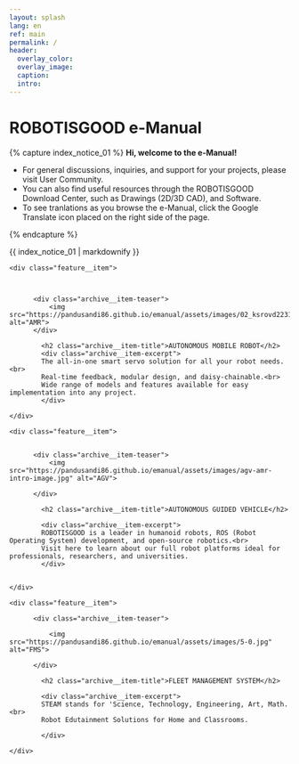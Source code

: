 ```yaml
---
layout: splash
lang: en
ref: main
permalink: /
header:
  overlay_color:
  overlay_image:
  caption:
  intro:
---
```


# ROBOTISGOOD e-Manual

{% capture index_notice_01 %}
**Hi, welcome to the e-Manual!**
- For general discussions, inquiries, and support for your projects, please visit User Community.
- You can also find useful resources through the ROBOTISGOOD Download Center, such as Drawings (2D/3D CAD), and Software.
- To see tranlations as you browse the e-Manual, click the Google Translate icon placed on the right side of the page.

{% endcapture %}

<div class="notice--success">{{ index_notice_01 | markdownify }}</div>

<div class="feature__wrapper">

    <div class="feature__item">



          <div class="archive__item-teaser">
              <img src="https://pandusandi86.github.io/emanual/assets/images/02_ksrovd2231915.jpg" alt="AMR">
          </div>

            <h2 class="archive__item-title">AUTONOMOUS MOBILE ROBOT</h2>
            <div class="archive__item-excerpt">
            The all-in-one smart servo solution for all your robot needs.<br>
            Real-time feedback, modular design, and daisy-chainable.<br>
            Wide range of models and features available for easy implementation into any project.
            </div>

    </div>

    <div class="feature__item">


          <div class="archive__item-teaser">
              <img src="https://pandusandi86.github.io/emanual/assets/images/agv-amr-intro-image.jpg" alt="AGV">

          </div>

            <h2 class="archive__item-title">AUTONOMOUS GUIDED VEHICLE</h2>

            <div class="archive__item-excerpt">
            ROBOTISGOOD is a leader in humanoid robots, ROS (Robot Operating System) development, and open-source robotics.<br>
            Visit here to learn about our full robot platforms ideal for professionals, researchers, and universities.
            </div>


    </div>

    <div class="feature__item">

          <div class="archive__item-teaser">

              <img src="https://pandusandi86.github.io/emanual/assets/images/5-0.jpg" alt="FMS">

          </div>

            <h2 class="archive__item-title">FLEET MANAGEMENT SYSTEM</h2>

            <div class="archive__item-excerpt">
            STEAM stands for 'Science, Technology, Engineering, Art, Math.<br>
            Robot Edutainment Solutions for Home and Classrooms.

            </div>

    </div>

</div>
